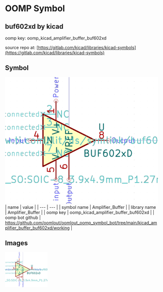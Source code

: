 # OOMP Symbol  
## buf602xd  by kicad  
  
oomp key: oomp_kicad_amplifier_buffer_buf602xd  
  
source repo at: [https://gitlab.com/kicad/libraries/kicad-symbols](https://gitlab.com/kicad/libraries/kicad-symbols)  
## Symbol  
  
[![working.png](working_600.png)](working.png)  
| name | value | 
| --- | --- | 
| symbol name | Amplifier_Buffer | 
| library name | Amplifier_Buffer | 
| oomp key | oomp_kicad_amplifier_buffer_buf602xd | 
| oomp bot github | https://github.com/oomlout/oomlout_oomp_symbol_bot/tree/main/kicad_amplifier_buffer_buf602xd/working | 
## Images  
  
[![working.png](working_140.png)](working.png)  
